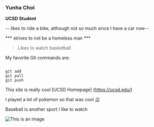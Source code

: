 ### Yunha Choi ###

**UCSD Student**

-- likes to ride a bike, although not so much since I have a car now--

*** strives to not be a homeless man ***

> Likes to watch basketball

My favorite Git commands are:
```

git add
git pull
git push
```

This site is really cool [UCSD Homepage] (https://ucsd.edu/)

I played a lot of pokemon so that was cool [:D](pokemon.jfif)

Baseball is another sport I like to watch

![This is an image](https://tse4.mm.bing.net/th?id=OIP.xo1nckQWXFAHUZIgGQxa_QHaE8&pid=Api&P=0&w=242&h=162)
